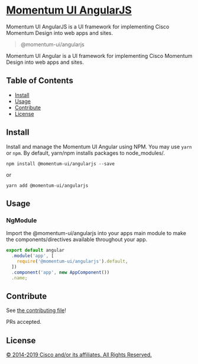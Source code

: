 # [Momentum UI AngularJS](https://momentum.design/)

Momentum UI AngularJS is a UI framework for implementing Cisco Momentum Design into web apps and sites.

> @momentum-ui/angularjs

Momentum UI Angular is a UI framework for implementing Cisco Momentum Design into web apps and sites.

## Table of Contents

- [Install](#install)
- [Usage](#usage)
- [Contribute](#contribute)
- [License](#license)

## Install

Install and manage the Momentum UI Angular using NPM. You may use `yarn` or `npm`. By default, yarn/npm installs packages to node_modules/.

`npm install @momentum-ui/angularjs --save`

or

`yarn add @momentum-ui/angularjs`

## Usage

### NgModule
Import the @momentum-ui/angularjs into your apps main module to make the components/directives available throughout your app.

``` ts
export default angular
  .module('app', [
    require('@momentum-ui/angularjs').default,
  ])
  .component('app', new AppComponent())
  .name;

```

## Contribute

See [the contributing file](CONTRIBUTING.md)!

PRs accepted.

## License

[© 2014-2019 Cisco and/or its affiliates. All Rights Reserved.](../LICENSE)
